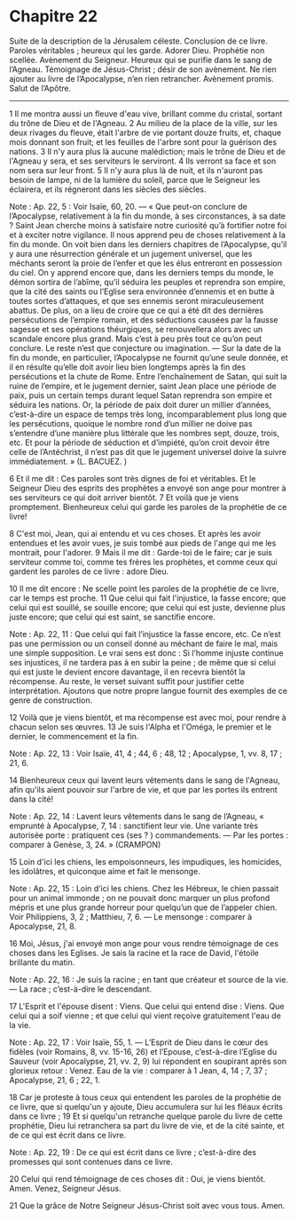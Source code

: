 # Chapitre 22

Suite de la description de la Jérusalem céleste.
Conclusion de ce livre.
Paroles véritables ; heureux qui les garde.
Adorer Dieu.
Prophétie non scellée.
Avènement du Seigneur.
Heureux qui se purifie dans le sang de l’Agneau.
Témoignage de Jésus-Christ ; désir de son avènement.
Ne rien ajouter au livre de l’Apocalypse, n’en rien retrancher.
Avènement promis.
Salut de l’Apôtre.

***

1 Il me montra aussi un fleuve d'eau vive, brillant comme du cristal, sortant du trône de Dieu et de l'Agneau. 2 Au milieu de la place de la ville, sur les deux rivages du fleuve, était l'arbre de vie portant douze fruits, et, chaque mois donnant son fruit; et les feuilles de l'arbre sont pour la guérison des nations. 3 Il n'y aura plus là aucune malédiction; mais le trône de Dieu et de l'Agneau y sera, et ses serviteurs le serviront. 4 Ils verront sa face et son nom sera sur leur front. 5 Il n'y aura plus là de nuit, et ils n'auront pas besoin de lampe, ni de la lumière du soleil, parce que le Seigneur les éclairera, et ils régneront dans les siècles des siècles.

<span class="bible-note">Note : </span> Ap. 22, 5 : Voir Isaïe, 60, 20. ― « Que peut-on conclure de l’Apocalypse, relativement à la fin du monde, à ses circonstances, à sa date ? Saint Jean cherche moins à satisfaire notre curiosité qu’à fortifier notre foi et à exciter notre vigilance. Il nous apprend peu de choses relativement à la fin du monde. On voit bien dans les derniers chapitres de l’Apocalypse, qu’il y aura une résurrection générale et un jugement universel, que les méchants seront la proie de l’enfer et que les élus entreront en possession du ciel. On y apprend encore que, dans les derniers temps du monde, le démon sortira de l’abîme, qu’il séduira les peuples et reprendra son empire, que la cité des saints ou l’Eglise sera environnée d’ennemis et en butte à toutes sortes d’attaques, et que ses ennemis seront miraculeusement abattus. De plus, on a lieu de croire que ce qui a été dit des dernières persécutions de l’empire romain, et des séductions causées par la fausse sagesse et ses opérations théurgiques, se renouvellera alors avec
un scandale encore plus grand. Mais c’est à peu près tout ce qu’on peut conclure. Le reste n’est que conjecture ou imagination. ― Sur la date de la fin du monde, en particulier, l’Apocalypse ne fournit qu’une seule donnée, et il en résulte qu’elle doit avoir lieu bien longtemps après la fin des persécutions et la chute de Rome. Entre l’enchaînement de Satan, qui suit la ruine de l’empire, et le jugement dernier, saint Jean place une période de paix, puis un certain temps durant lequel Satan reprendra son empire et séduira les nations. Or, la période de paix doit durer un millier d’années, c’est-à-dire un espace de temps très long, incomparablement plus long que les persécutions, quoique le nombre rond d’un millier ne doive pas s’entendre d’une manière plus littérale que les nombres sept, douze, trois, etc. Et pour la période de séduction et d’impiété, qu’on croit devoir être celle de l’Antéchrist, il n’est pas dit que le jugement universel doive la suivre immédiatement. » (L. BACUEZ. )


6 Et il me dit : Ces paroles sont très dignes de foi et véritables. Et le Seigneur Dieu des esprits des prophètes a envoyé son ange pour montrer à ses serviteurs ce qui doit arriver bientôt. 7 Et voilà que je viens promptement. Bienheureux celui qui garde les paroles de la prophétie de ce livre!


8 C'est moi, Jean, qui ai entendu et vu ces choses. Et après les avoir entendues et les avoir vues, je suis tombé aux pieds de l'ange qui me les montrait, pour l'adorer. 9 Mais il me dit : Garde-toi de le faire; car je suis serviteur comme toi, comme tes frères les prophètes, et comme ceux qui gardent les paroles de ce livre : adore Dieu.


10 Il me dit encore : Ne scelle point les paroles de la prophétie de ce livre, car le temps est proche. 11 Que celui qui fait l'injustice, la fasse encore; que celui qui est souillé, se souille encore; que celui qui est juste, devienne plus juste encore; que celui qui est saint, se sanctifie encore.

<span class="bible-note">Note : </span> Ap. 22, 11 : Que celui qui fait l’injustice la fasse encore, etc. Ce n’est pas une permission ou un conseil donné au méchant de faire le mal, mais une simple supposition. Le vrai sens est donc : Si l’homme injuste continue ses injustices, il ne tardera pas à en subir la peine ; de même que si celui qui est juste le devient encore davantage, il en recevra bientôt la récompense. Au reste, le verset suivant suffit pour justifier cette interprétation. Ajoutons que notre propre langue fournit des exemples de ce genre de construction.


12 Voilà que je viens bientôt, et ma récompense est avec moi, pour rendre à chacun selon ses œuvres. 13 Je suis l'Alpha et l'Oméga, le premier et le dernier, le commencement et la fin.

<span class="bible-note">Note : </span> Ap. 22, 13 : Voir Isaïe, 41, 4 ; 44, 6 ; 48, 12 ; Apocalypse, 1, vv. 8, 17 ; 21, 6.

14 Bienheureux ceux qui lavent leurs vêtements dans le sang de l'Agneau, afin qu'ils aient pouvoir sur l'arbre de vie, et que par les portes ils entrent dans la cité!

<span class="bible-note">Note : </span> Ap. 22, 14 : Lavent leurs vêtements dans le sang de l’Agneau, « emprunté à Apocalypse, 7, 14 : sanctifient leur vie. Une variante très autorisée porte : pratiquent ces (ses ? ) commandements. ― Par les portes : comparer à Genèse, 3, 24. » (CRAMPON)

15 Loin d'ici les chiens, les empoisonneurs, les impudiques, les homicides, les idolâtres, et quiconque aime et fait le mensonge.

<span class="bible-note">Note : </span> Ap. 22, 15 : Loin d’ici les chiens. Chez les Hébreux, le chien passait pour un animal immonde ; on ne pouvait donc marquer un plus profond mépris et une plus grande horreur pour quelqu’un que de l’appeler chien. Voir Philippiens, 3, 2 ; Matthieu, 7, 6. ― Le mensonge : comparer à Apocalypse, 21, 8.

16 Moi, Jésus, j'ai envoyé mon ange pour vous rendre témoignage de ces choses dans les Eglises. Je sais la racine et la race de David, l'étoile brillante du matin.

<span class="bible-note">Note : </span> Ap. 22, 16 : Je suis la racine ; en tant que créateur et source de la vie. ― La race ; c’est-à-dire le descendant.


17 L'Esprit et l'épouse disent : Viens. Que celui qui entend dise : Viens. Que celui qui a soif vienne ; et que celui qui vient reçoive gratuitement l'eau de la vie.

<span class="bible-note">Note : </span> Ap. 22, 17 : Voir Isaïe, 55, 1. ― L’Esprit de Dieu dans le cœur des fidèles (voir Romains, 8, vv. 15-16, 26) et l’Epouse, c’est-à-dire l’Eglise du Sauveur (voir Apocalypse, 21, vv. 2, 9) lui répondent en soupirant après son glorieux retour : Venez. Eau de la vie : comparer à 1 Jean, 4, 14 ; 7, 37 ; Apocalypse, 21, 6 ; 22, 1.


18 Car je proteste à tous ceux qui entendent les paroles de la prophétie de ce livre, que si quelqu'un y ajoute, Dieu accumulera sur lui les fléaux écrits dans ce livre ; 19 Et si quelqu'un retranche quelque parole du livre de cette prophétie, Dieu lui retranchera sa part du livre de vie, et de la cité sainte, et de ce qui est écrit dans ce livre.

<span class="bible-note">Note : </span> Ap. 22, 19 : De ce qui est écrit dans ce livre ; c’est-à-dire des promesses qui sont contenues dans ce livre.


20 Celui qui rend témoignage de ces choses dit : Oui, je viens bientôt. Amen. Venez, Seigneur Jésus.


21 Que la grâce de Notre Seigneur Jésus-Christ soit avec vous tous. Amen.
